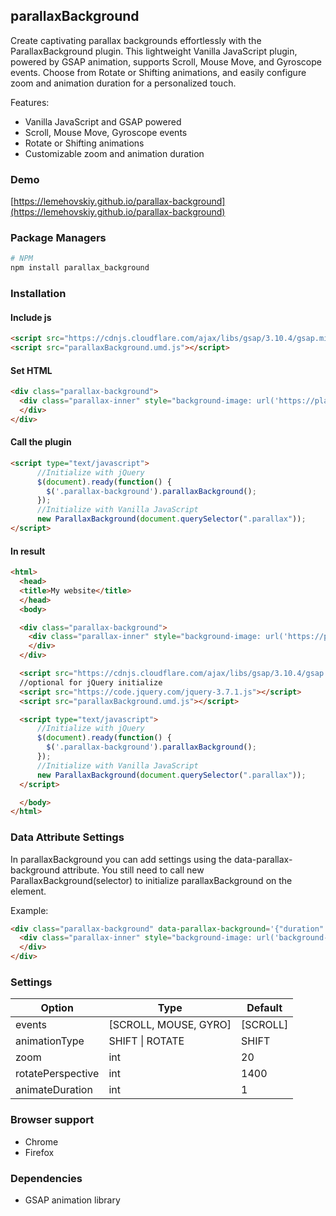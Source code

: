 parallaxBackground
-------

Create captivating parallax backgrounds effortlessly with the ParallaxBackground plugin. This lightweight Vanilla JavaScript plugin, powered by GSAP animation, supports Scroll, Mouse Move, and Gyroscope events. Choose from Rotate or Shifting animations, and easily configure zoom and animation duration for a personalized touch.

Features:

- Vanilla JavaScript and GSAP powered
- Scroll, Mouse Move, Gyroscope events
- Rotate or Shifting animations
- Customizable zoom and animation duration

### Demo

[https://lemehovskiy.github.io/parallax-background](https://lemehovskiy.github.io/parallax-background)

### Package Managers

```sh
# NPM
npm install parallax_background
```

### Installation

#### Include js

```html
<script src="https://cdnjs.cloudflare.com/ajax/libs/gsap/3.10.4/gsap.min.js"></script>
<script src="parallaxBackground.umd.js"></script>
```

#### Set HTML

```html
<div class="parallax-background">
  <div class="parallax-inner" style="background-image: url('https://placekitten.com/1280/720')">
  </div>
</div>
```

#### Call the plugin

```html
<script type="text/javascript">
      //Initialize with jQuery
      $(document).ready(function() {
        $('.parallax-background').parallaxBackground();
      });
      //Initialize with Vanilla JavaScript
      new ParallaxBackground(document.querySelector(".parallax"));
</script>
```

#### In result

```html
<html>
  <head>
  <title>My website</title>
  </head>
  <body>

  <div class="parallax-background">
    <div class="parallax-inner" style="background-image: url('https://placekitten.com/1280/720')">
    </div>
  </div>

  <script src="https://cdnjs.cloudflare.com/ajax/libs/gsap/3.10.4/gsap.min.js"></script>
  //optional for jQuery initialize
  <script src="https://code.jquery.com/jquery-3.7.1.js"></script>
  <script src="parallaxBackground.umd.js"></script>

  <script type="text/javascript">
      //Initialize with jQuery
      $(document).ready(function() {
        $('.parallax-background').parallaxBackground();
      });
      //Initialize with Vanilla JavaScript
      new ParallaxBackground(document.querySelector(".parallax"));
  </script>

  </body>
</html>
```

### Data Attribute Settings

In parallaxBackground you can add settings using the data-parallax-background attribute. You still need to call
new ParallaxBackground(selector)
to initialize parallaxBackground on the element.

Example:

```html
<div class="parallax-background" data-parallax-background='{"duration": 3, "zoom": 30}'>
  <div class="parallax-inner" style="background-image: url('background-image.jpg')">
  </div>
</div>
```

### Settings

Option | Type | Default
--- | --- | ---
events | [SCROLL, MOUSE, GYRO] | [SCROLL]
animationType | SHIFT \| ROTATE | SHIFT
zoom | int | 20
rotatePerspective | int | 1400
animateDuration | int | 1

### Browser support

* Chrome
* Firefox

### Dependencies

* GSAP animation library
